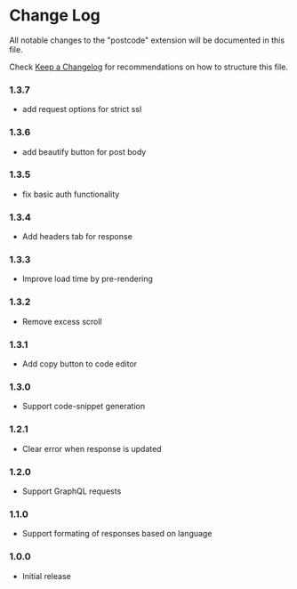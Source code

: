 # Change Log

All notable changes to the "postcode" extension will be documented in this file.

Check [Keep a Changelog](http://keepachangelog.com/) for recommendations on how to structure this file.

### 1.3.7

- add request options for strict ssl 

### 1.3.6

- add beautify button for post body

### 1.3.5

- fix basic auth functionality

### 1.3.4

- Add headers tab for response

### 1.3.3

- Improve load time by pre-rendering

### 1.3.2

- Remove excess scroll

### 1.3.1

- Add copy button to code editor

### 1.3.0

- Support code-snippet generation

### 1.2.1

- Clear error when response is updated

### 1.2.0

- Support GraphQL requests

### 1.1.0

- Support formating of responses based on language

### 1.0.0

- Initial release
